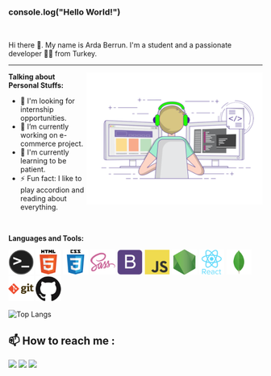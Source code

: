 ### console.log("Hello World!")
<br />

<p>Hi there 👋. My name is Arda Berrun. I'm a student and a passionate developer 🚀🚀 from Turkey.</p>


 <hr/>
<img align="right" alt="GIF" src="https://raw.githubusercontent.com/devSouvik/devSouvik/master/gif3.gif" width="350"/>

**Talking about Personal Stuffs:**
- 👀 I'm looking for internship opportunities.
- 🔭 I’m currently working on e-commerce project.
- 🌱 I'm currently learning to be patient.
- ⚡ Fun fact: I like to play accordion and reading about everything.

<br /> 





**Languages and Tools:**

<p align="left">
<img src="https://raw.githubusercontent.com/github/explore/80688e429a7d4ef2fca1e82350fe8e3517d3494d/topics/terminal/terminal.png" alt="terminal" width="50" height="50"/>
<img src="https://raw.githubusercontent.com/devicons/devicon/master/icons/html5/html5-original-wordmark.svg" alt="html5" width="50" height="50"/> 
<img src="https://raw.githubusercontent.com/devicons/devicon/master/icons/css3/css3-original-wordmark.svg" alt="css3" width="50" height="50" />
 <img src="https://raw.githubusercontent.com/devicons/devicon/master/icons/sass/sass-original.svg" alt="sass" width="50" height="50" />
<img src="https://raw.githubusercontent.com/devicons/devicon/master/icons/bootstrap/bootstrap-plain.svg" alt="bootstrap" width="50" height="50" />
<img src="https://raw.githubusercontent.com/devicons/devicon/master/icons/javascript/javascript-original.svg" alt="javascript" width="50" height="50" />
<img src="https://raw.githubusercontent.com/github/explore/80688e429a7d4ef2fca1e82350fe8e3517d3494d/topics/nodejs/nodejs.png" alt="nodejs" width="50" height="50" />
<img src="https://raw.githubusercontent.com/devicons/devicon/master/icons/react/react-original-wordmark.svg" alt="react" width="50" height="50" />
<img src="https://raw.githubusercontent.com/devicons/devicon/master/icons/mongodb/mongodb-original.svg" alt="mongodb" width="50" height="50" />
<img src="https://raw.githubusercontent.com/github/explore/80688e429a7d4ef2fca1e82350fe8e3517d3494d/topics/git/git.png" alt="git" width="50" height="50"/>
<img src="https://raw.githubusercontent.com/github/explore/78df643247d429f6cc873026c0622819ad797942/topics/github/github.png" alt="github" width="50" height="50" />
</p>

![Top Langs](https://github-readme-stats.vercel.app/api/top-langs/?username=ardaberrun&layout=compact&theme=tokyonight)
<br />

## :mailbox: How to reach me :
[<img target="_blank" src="https://img.icons8.com/fluent/50/000000/gmail.png"/>](mailto:ardaberrun@gmail.com)
[<img target="_blank" src="https://img.icons8.com/fluent/50/000000/linkedin.png"/>](https://www.linkedin.com/in/ardaberrun/)
[<img target="_blank" src="https://img.icons8.com/fluent/50/000000/instagram-new.png"/>](https://instagram.com/ardaberrun/)


<!----->

